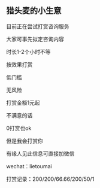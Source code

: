 ## 猎头麦的小生意

目前正在尝试打赏咨询服务

大家可事先拟定咨询内容

时长1-2个小时不等

按效果打赏

低门槛

无风险

打赏金额1元起

不满意的话

0打赏也ok

但是我会打赏你

有缘人见此信息可直接加微信

wechat：lietoumai

打赏记录：200/200/66.66/200/50/1
